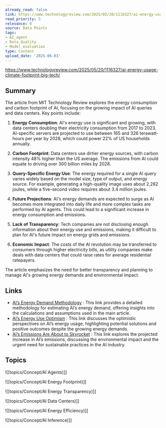 ```yaml
---
already_read: false
link: https://www.technologyreview.com/2025/05/20/1116327/ai-energy-usage-climate-footprint-big-tech/
read_priority: 5
relevance: 0
source: Data Points
tags:
- AI_agent
- Data_Quality
- Model_evaluation
type: Content
upload_date: '2025-06-03'
---
```


https://www.technologyreview.com/2025/05/20/1116327/ai-energy-usage-climate-footprint-big-tech/
## Summary

The article from MIT Technology Review explores the energy consumption and carbon footprint of AI, focusing on the growing impact of AI queries and data centers. Key points include:

1. **Energy Consumption**: AI's energy use is significant and growing, with data centers doubling their electricity consumption from 2017 to 2023. AI-specific servers are projected to use between 165 and 326 terawatt-hours per year by 2028, which could power 22% of US households annually.

2. **Carbon Footprint**: Data centers use dirtier energy sources, with carbon intensity 48% higher than the US average. The emissions from AI could equate to driving over 300 billion miles by 2028.

3. **Query-Specific Energy Use**: The energy required for a single AI query varies widely based on the model size, type of output, and energy source. For example, generating a high-quality image uses about 2,282 joules, while a five-second video requires about 3.4 million joules.

4. **Future Projections**: AI's energy demands are expected to surge as AI becomes more integrated into daily life and more complex tasks are performed by AI agents. This could lead to a significant increase in energy consumption and emissions.

5. **Lack of Transparency**: Tech companies are not disclosing enough information about their energy use and emissions, making it difficult to plan for AI's future impact on energy grids and emissions.

6. **Economic Impact**: The costs of the AI revolution may be transferred to consumers through higher electricity bills, as utility companies make deals with data centers that could raise rates for average residential ratepayers.

The article emphasizes the need for better transparency and planning to manage AI's growing energy demands and environmental impact.
## Links

- [AI’s Energy Demand Methodology](https://www.technologyreview.com/2025/05/20/1116331/ai-energy-demand-methodology/) : This link provides a detailed methodology for estimating AI’s energy demand, offering insights into the calculations and assumptions used in the main article.
- [AI’s Energy Use Optimism](https://www.technologyreview.com/2025/05/20/1116337/ai-energy-use-optimism/) : This link discusses the optimistic perspectives on AI’s energy usage, highlighting potential solutions and positive outcomes despite the growing energy demands.
- [AI’s Emissions Are About to Skyrocket](https://www.technologyreview.com/2024/12/13/1108719/ais-emissions-are-about-to-skyrocket-even-further/) : This link explores the projected increase in AI’s emissions, discussing the environmental impact and the urgent need for sustainable practices in the AI industry.

## Topics

![[topics/Concept/AI Agents)]]

![[topics/Concept/AI Energy Footprint)]]

![[topics/Concept/AI Energy Transparency)]]

![[topics/Concept/AI Data Centers)]]

![[topics/Concept/AI Energy Efficiency)]]

![[topics/Concept/AI Inference)]]